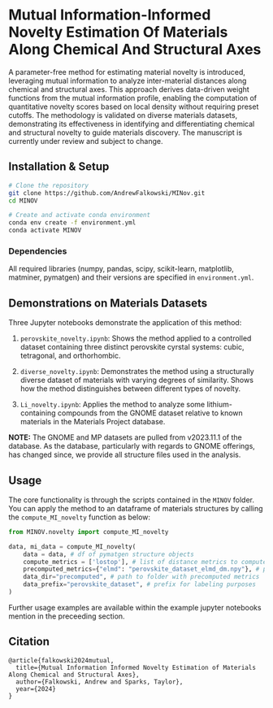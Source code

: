 # Mutual Information-Informed Novelty Estimation Of Materials Along Chemical And Structural Axes

A parameter-free method for estimating material novelty is introduced, leveraging mutual information to analyze inter-material distances along chemical and structural axes. This approach derives data-driven weight functions from the mutual information profile, enabling the computation of quantitative novelty scores based on local density without requiring preset cutoffs. The methodology is validated on diverse materials datasets, demonstrating its effectiveness in identifying and differentiating chemical and structural novelty to guide materials discovery. The manuscript is currently under review and subject to change.

## Installation & Setup

```bash
# Clone the repository
git clone https://github.com/AndrewFalkowski/MINov.git
cd MINOV

# Create and activate conda environment
conda env create -f environment.yml
conda activate MINOV
```
### Dependencies
All required libraries (numpy, pandas, scipy, scikit-learn, matplotlib, matminer, pymatgen) and their versions are specified in `environment.yml`.

## Demonstrations on Materials Datasets

Three Jupyter notebooks demonstrate the application of this method:

1. `perovskite_novelty.ipynb`: Shows the method applied to a controlled dataset containing three distinct perovskite cyrstal systems: cubic, tetragonal, and orthorhombic. 

2. `diverse_novelty.ipynb`: Demonstrates the method using a structurally diverse dataset of materials with varying degrees of similarity. Shows how the method distinguishes between different types of novelty.

3. `Li_novelty.ipynb`: Applies the method to analyze some lithium-containing compounds from the GNOME dataset relative to known materials in the Materials Project database.

**NOTE:** The GNOME and MP datasets are pulled from v2023.11.1 of the database. As the database, particularly with regards to GNOME offerings, has changed since, we provide all structure files used in the analysis.

## Usage

The core functionality is through the scripts contained in the `MINOV` folder. You can apply the method to an dataframe of materials structures by calling the `compute_MI_novelty` function as below:

```python
from MINOV.novelty import compute_MI_novelty

data, mi_data = compute_MI_novelty(
    data = data, # df of pymatgen structure objects
    compute_metrics = ['lostop'], # list of distance metrics to compute
    precomputed_metrics={"elmd": "perovskite_dataset_elmd_dm.npy"}, # precomputed data
    data_dir="precomputed", # path to folder with precomputed metrics
    data_prefix="perovskite_dataset", # prefix for labeling purposes
)
```

Further usage examples are available within the example jupyter notebooks mention in the preceeding section. 

## Citation

```
@article{falkowski2024mutual,
  title={Mutual Information Informed Novelty Estimation of Materials Along Chemical and Structural Axes},
  author={Falkowski, Andrew and Sparks, Taylor},
  year={2024}
}
```
